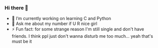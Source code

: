 ### Hi there 👋

* 🔭 I’m currently working on learning C and Python
* 💬 Ask me about my number if U R nice girl
* ⚡ Fun fact: for some strange reason I'm still single and don't have friends. I think ppl just don't wanna disturb me too much... yeah that's must be it

